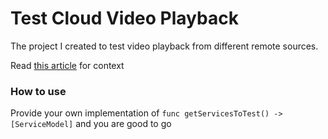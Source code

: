 # Test Cloud Video Playback

The project I created to test video playback from different remote sources. 

Read [this article](https://dev.to/oi_emil/testing-cloud-service-providers-for-speed-1g22) for context

### How to use

Provide your own implementation of `func getServicesToTest() -> [ServiceModel]` and you are good to go
